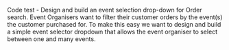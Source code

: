 Code test - Design and build an event selection drop-down for Order search.
Event Organisers want to filter their customer orders by the event(s) the customer purchased for.
To make this easy we want to design and build a simple event selector dropdown that allows the
event organiser to select between one and many events.
